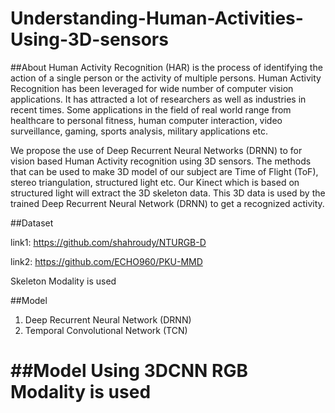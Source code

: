 # Understanding-Human-Activities-Using-3D-sensors

##About
Human Activity Recognition (HAR) is the process of identifying the action of a single person or the activity of multiple persons. Human Activity Recognition has been leveraged for wide number of computer vision applications. It has attracted a lot of researchers as well as industries in recent times. Some applications in the field of real world range from healthcare to personal fitness, human computer interaction, video surveillance, gaming, sports analysis, military applications etc.

We propose the use of Deep Recurrent Neural Networks (DRNN) to for vision based Human Activity recognition using 3D sensors. The methods that can be used to make 3D model of our subject are Time of Flight (ToF), stereo triangulation, structured light etc. Our Kinect which is based on structured light will extract the 3D skeleton data. This 3D data is used by the trained Deep Recurrent Neural Network (DRNN) to get a recognized activity.

##Dataset

link1: https://github.com/shahroudy/NTURGB-D

link2: https://github.com/ECHO960/PKU-MMD

Skeleton Modality is used

##Model

1. Deep Recurrent Neural Network (DRNN)
2. Temporal Convolutional Network (TCN)


##Model
Using 3DCNN
RGB Modality is used
=======

